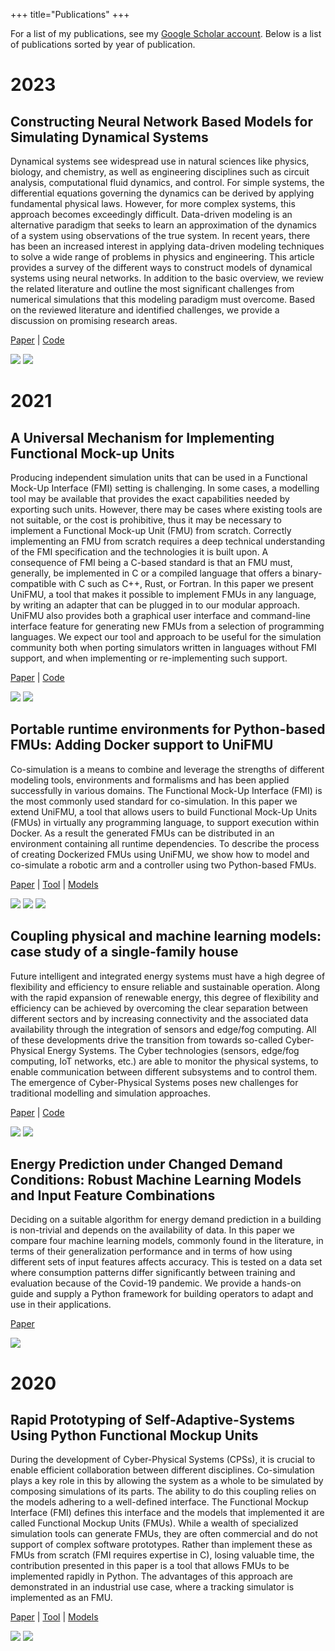 +++
title="Publications"
+++

For a list of my publications, see my [Google Scholar account](https://scholar.google.com/citations?user=NwJFl9cAAAAJ&hl=en).
Below is a list of publications sorted by year of publication.

# 2023

## Constructing Neural Network Based Models for Simulating Dynamical Systems

Dynamical systems see widespread use in natural sciences like physics, biology, and chemistry, as well as engineering disciplines such as circuit analysis, computational fluid dynamics, and control. For simple systems, the differential equations governing the dynamics can be derived by applying fundamental physical laws. However, for more complex systems, this approach becomes exceedingly difficult. Data-driven modeling is an alternative paradigm that seeks to learn an approximation of the dynamics of a system using observations of the true system. In recent years, there has been an increased interest in applying data-driven modeling techniques to solve a wide range of problems in physics and engineering. This article provides a survey of the different ways to construct models of dynamical systems using neural networks. In addition to the basic overview, we review the related literature and outline the most significant challenges from numerical simulations that this modeling paradigm must overcome. Based on the reviewed literature and identified challenges, we provide a discussion on promising research areas.

[Paper](https://doi.org/10.1145/3567591) |
[Code](https://github.com/clegaard/deep_learning_for_dynamical_systems)

![](survey_structure.svg)
![](ts.svg)
<!-- <figure>
    <img src={{get_url(path='publications/survey_structure.svg')}} alt="Survey structure" width=60%>
    <img src={{get_url(path='publications/ts.svg')}} alt="Time-stepper Model" width=60%>
</figure> -->
# 2021

## A Universal Mechanism for Implementing Functional Mock-up Units

Producing independent simulation units that can be used in a Functional Mock-Up Interface (FMI) setting is challenging. In some cases, a modelling tool may be available that provides the exact capabilities needed by exporting such units. However, there may be cases where existing tools are not suitable, or the cost is prohibitive, thus it may be necessary to implement a Functional Mock-up Unit (FMU) from scratch. Correctly implementing an FMU from scratch requires a deep technical understanding of the FMI specification and the technologies it is built upon. A consequence of FMI being a C-based standard is that an FMU must, generally, be implemented in C or a compiled language that offers a binary-compatible with C such as C++, Rust, or Fortran. In this paper we present UniFMU, a tool that makes it possible to implement FMUs in any language, by writing an adapter that can be plugged in to our modular approach. UniFMU also provides both a graphical user interface and command-line interface feature for generating new FMUs from a selection of programming languages. We expect our tool and approach to be useful for the simulation community both when porting simulators written in languages without FMI support, and when implementing or re-implementing such support.

[Paper](https://doi.org/10.5220/0010577601210129) |
[Code](https://github.com/INTO-CPS-Association/unifmu)

![](unifmu_rpc.png)
![](unifmu_model.png)

<!-- <figure>
    <img src={{get_url(path='publications/unifmu_rpc.png')}} width=49%>
    <img src={{get_url(path='publications/unifmu_model.png')}} width=30%>
<figure> -->


## Portable runtime environments for Python-based FMUs: Adding Docker support to UniFMU

Co-simulation is a means to combine and leverage the strengths of different modeling tools, environments and formalisms and has been applied successfully in various domains. 
The Functional Mock-Up Interface (FMI) is the most commonly used standard for co-simulation. 
In this paper we extend UniFMU, a tool that allows users to build Functional Mock-Up Units (FMUs) in virtually any programming language, to support execution within Docker. 
As a result the generated FMUs can be distributed in an environment containing all runtime dependencies. 
To describe the process of creating Dockerized FMUs using UniFMU, we show how to model and co-simulate a robotic arm and a controller using two Python-based FMUs.

[Paper](https://doi.org/10.3384/ecp21181419) | [Tool](https://github.com/INTO-CPS-Association/unifmu) | [Models](https://github.com/Daniella1/robot_unifmu)

![](unifmu_robot.png)
![](unifmu_results.png)
![](unifmu_docker.png)

<!-- <figure>
    <img src={{get_url(path='publications/unifmu_robot.png')}} height=70px>
    <img src={{get_url(path='publications/unifmu_results.png')}} height=70px>
    <img src={{get_url(path='publications/unifmu_docker.png')}} height=70px>
<figure> -->


## Coupling physical and machine learning models: case study of a single-family house
Future intelligent and integrated energy systems must have a high degree of flexibility and efficiency to ensure reliable and sustainable operation. Along with the rapid expansion of renewable energy, this degree of flexibility and efficiency can be achieved by overcoming the clear separation between different sectors and by increasing connectivity and the associated data availability through the integration of sensors and edge/fog computing. All of these developments drive the transition from towards so-called Cyber-Physical Energy Systems. The Cyber technologies (sensors, edge/fog computing, IoT networks, etc.) are able to monitor the physical systems, to enable communication between different subsystems and to control them. The emergence of Cyber-Physical Systems poses new challenges for traditional modelling and simulation approaches.


[Paper](https://doi.org/10.3384/ecp21181335) |
[Code](https://github.com/tug-cps/NextHyb2)


![](house_model.png)
![](house_prediction.png)
<!-- <figure>
    <img src={{get_url(path='publications/house_model.png')}} alt="schematic of house" width=49%>
    <img src={{get_url(path='publications/house_prediction.png')}} alt="time series prediction" width=49%>
<figure> -->

## Energy Prediction under Changed Demand Conditions: Robust Machine Learning Models and Input Feature Combinations
Deciding on a suitable algorithm for energy demand prediction in a building is non-trivial and depends on the availability of data. 
In this paper we compare four machine learning models, commonly found in the literature, in terms of their generalization performance and in terms of how using different sets of input features affects accuracy. 
This is tested on a data set where consumption patterns differ significantly between training and evaluation because of the Covid-19 pandemic. 
We provide a hands-on guide and supply a Python framework for building operators to adapt and use in their applications.

[Paper](https://doi.org/10.26868/25222708.2021.30806)

![](features_vs_accuracy.png)
<!-- <figure>
    <img src={{get_url(path='publications/features_vs_accuracy.png')}} alt="number of features and accuracy of model" width=70%>
<figure> -->

# 2020

## Rapid Prototyping of Self-Adaptive-Systems Using Python Functional Mockup Units
During the development of Cyber-Physical Systems (CPSs), it is crucial to enable efficient collaboration between different disciplines.
Co-simulation plays a key role in this by allowing the system as a whole to be simulated by composing simulations of its parts.
The ability to do this coupling relies on the models adhering to a well-defined interface.
The Functional Mockup Interface (FMI) defines this interface and the models that implemented it are called Functional Mockup Units (FMUs).
While a wealth of specialized simulation tools can generate FMUs, they are often commercial and do not support of complex software prototypes.
Rather than implement these as FMUs from scratch (FMI requires expertise in C), losing valuable time, the contribution presented in this paper is a tool that allows FMUs to be implemented rapidly in Python.
The advantages of this approach are demonstrated in an industrial use case, where a tracking simulator is implemented as an FMU.

[Paper](https://dl.acm.org/doi/abs/10.5555/3427510.3427532) | 
[Tool](https://github.com/INTO-CPS-Association/pyfmu) | 
[Models](https://github.com/INTO-CPS-Association/pyfmu/releases/tag/0.0.4)

![](robotti.png)
![](tracking_simulator.png)
<!-- <figure>
    <img src={{get_url(path='publications/robotti.png')}} alt="Agricultural robot" width=70%>
    <img src={{get_url(path='publications/tracking_simulator.png')}} alt="Tracking simulator" width=70%>
</figure> -->